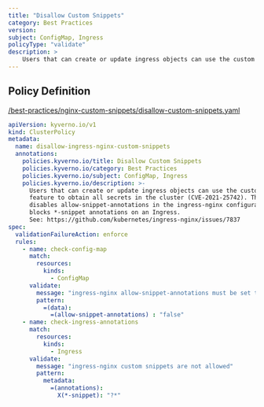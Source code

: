 ```yaml
---
title: "Disallow Custom Snippets"
category: Best Practices
version: 
subject: ConfigMap, Ingress
policyType: "validate"
description: >
    Users that can create or update ingress objects can use the custom snippets  feature to obtain all secrets in the cluster (CVE-2021-25742). This policy  disables allow-snippet-annotations in the ingress-nginx configuration and  blocks *-snippet annotations on an Ingress. See: https://github.com/kubernetes/ingress-nginx/issues/7837
---
```


## Policy Definition
<a href="https://github.com/kyverno/policies/raw/release-1.6//best-practices/nginx-custom-snippets/disallow-custom-snippets.yaml" target="-blank">/best-practices/nginx-custom-snippets/disallow-custom-snippets.yaml</a>

```yaml
apiVersion: kyverno.io/v1
kind: ClusterPolicy
metadata:
  name: disallow-ingress-nginx-custom-snippets
  annotations:
    policies.kyverno.io/title: Disallow Custom Snippets
    policies.kyverno.io/category: Best Practices
    policies.kyverno.io/subject: ConfigMap, Ingress
    policies.kyverno.io/description: >-
      Users that can create or update ingress objects can use the custom snippets 
      feature to obtain all secrets in the cluster (CVE-2021-25742). This policy 
      disables allow-snippet-annotations in the ingress-nginx configuration and 
      blocks *-snippet annotations on an Ingress.
      See: https://github.com/kubernetes/ingress-nginx/issues/7837
spec:
  validationFailureAction: enforce
  rules:
    - name: check-config-map
      match:
        resources:
          kinds:
            - ConfigMap      
      validate:
        message: "ingress-nginx allow-snippet-annotations must be set to false"
        pattern:
          =(data):
            =(allow-snippet-annotations) : "false"
    - name: check-ingress-annotations
      match:
        resources:
          kinds:
            - Ingress      
      validate:
        message: "ingress-nginx custom snippets are not allowed"
        pattern:
          metadata:
            =(annotations):
              X(*-snippet): "?*"

```
